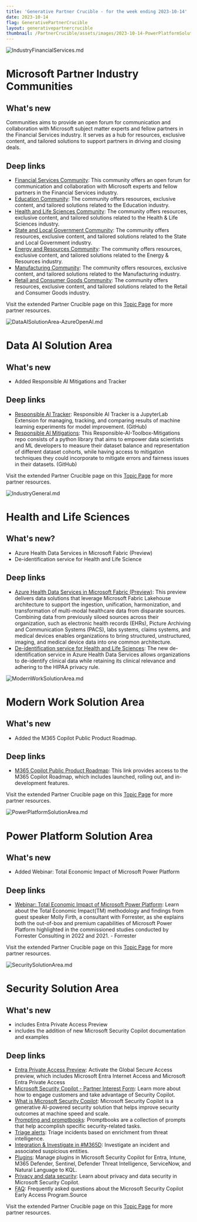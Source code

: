 ```yaml
---
title: 'Generative Partner Crucible - for the week ending 2023-10-14'
date: 2023-10-14
flag: GenerativePartnerCrucible
layout: generativepartnercrucible
thumbnail: /PartnerCrucible/assets/images/2023-10-14-PowerPlatformSolutionArea.md-image.png
---
```


![ IndustryFinancialServices.md ]( /PartnerCrucible/assets/images/2023-10-14-IndustryFinancialServices.md-image.png )

# Microsoft Partner Industry Communities

## What's new

Communities aims to provide an open forum for communication and collaboration with Microsoft subject matter experts and fellow partners in the Financial Services industry. It serves as a hub for resources, exclusive content, and tailored solutions to support partners in driving and closing deals.

## Deep links

- [Financial Services Community](https://forms.office.com/Pages/ResponsePage.aspx?id=v4j5cvGGr0GRqy180BHbRzZDvYmlXT5PsU642IZ8m31UQjlMRTU1RzRDV1NLSFExRUtFRU9PMVZONiQlQCN0PWcu): This community offers an open forum for communication and collaboration with Microsoft experts and fellow partners in the Financial Services industry. 
- [Education Community](https://forms.office.com/Pages/ResponsePage.aspx?id=v4j5cvGGr0GRqy180BHbRzZDvYmlXT5PsU642IZ8m31UNVZRQUM2WkE3TzE3Sk9TM1FaNEEySlNKTCQlQCN0PWcu): The community offers resources, exclusive content, and tailored solutions related to the Education industry.
- [Health and Life Sciences Community](https://forms.office.com/Pages/ResponsePage.aspx?id=v4j5cvGGr0GRqy180BHbRzZDvYmlXT5PsU642IZ8m31URTNMQUk0M1AxOVZMM0xLQzRRVzdQRkQ2RyQlQCN0PWcu): The community offers resources, exclusive content, and tailored solutions related to the Health & Life Sciences industry.
- [State and Local Government Community](https://forms.office.com/Pages/ResponsePage.aspx?id=v4j5cvGGr0GRqy180BHbRzZDvYmlXT5PsU642IZ8m31URFRNSk1VVE5aN09FOUcwMEVMRDdOQjRLQSQlQCN0PWcu): The community offers resources, exclusive content, and tailored solutions related to the State and Local Government industry.
- [Energy and Resources Community](https://forms.office.com/Pages/ResponsePage.aspx?id=v4j5cvGGr0GRqy180BHbRzZDvYmlXT5PsU642IZ8m31UODdJTUw1SDFNNEQwTFM4TE5TWFBGQVU1OSQlQCN0PWcu): The community offers resources, exclusive content, and tailored solutions related to the Energy & Resources industry.
- [Manufacturing Community](https://forms.office.com/Pages/ResponsePage.aspx?id=v4j5cvGGr0GRqy180BHbRzZDvYmlXT5PsU642IZ8m31URUZOTEcwMDlVS0JZNDJEN0NWVjNPV1JJUyQlQCN0PWcu): The community offers resources, exclusive content, and tailored solutions related to the Manufacturing industry.
- [Retail and Consumer Goods Community](https://forms.office.com/Pages/ResponsePage.aspx?id=v4j5cvGGr0GRqy180BHbRzZDvYmlXT5PsU642IZ8m31UQ1FYUEFLMlRKTUhSWkRNWEhVNzhNSENDNiQlQCN0PWcu): The community offers resources, exclusive content, and tailored solutions related to the Retail and Consumer Goods industry.

Visit the extended Partner Crucible page on this [Topic Page](https://lagimik.github.io/PartnerCrucible/IndustryGeneral) for more partner resources.

![ DataAISolutionArea-AzureOpenAI.md ]( /PartnerCrucible/assets/images/2023-10-14-DataAISolutionArea-AzureOpenAI.md-image.png )

# Data AI Solution Area

## What's new

- Added Responsible AI Mitigations and Tracker
 
## Deep links

- [Responsible AI Tracker](https://github.com/microsoft/responsible-ai-toolbox-tracker): Responsible AI Tracker is a JupyterLab Extension for managing, tracking, and comparing results of machine learning experiments for model improvement. (GitHub)
- [Responsible AI Mitigations](https://github.com/microsoft/responsible-ai-toolbox-mitigations): This Responsible-AI-Toolbox-Mitigations repo consists of a python library that aims to empower data scientists and ML developers to measure their dataset balance and representation of different dataset cohorts, while having access to mitigation techniques they could incorporate to mitigate errors and fairness issues in their datasets. (GitHub)

Visit the extended Partner Crucible page on this [Topic Page](https://lagimik.github.io/PartnerCrucible/DataAISolutionArea-AzureOpenAI) for more partner resources.


![ IndustryGeneral.md ]( /PartnerCrucible/assets/images/2023-10-14-IndustryGeneral.md-image.png )

# Health and Life Sciences

## What's new?

- Azure Health Data Services in Microsoft Fabric (Preview)
- De-identification service for Health and Life Science

## Deep links

- [Azure Health Data Services in Microsoft Fabric (Preview)](https://www.microsoft.com/en-us/industry/blog/healthcare/2023/10/10/unlock-data-value-with-healthcare-data-solutions-in-microsoft-fabric/): This preview delivers data solutions that leverage Microsoft Fabric Lakehouse architecture to support the ingestion, unification, harmonization, and transformation of multi-modal healthcare data from disparate sources. Combining data from previously siloed sources across their organization, such as electronic health records (EHRs), Picture Archiving and Communication Systems (PACS), labs systems, claims systems, and medical devices enables organizations to bring structured, unstructured, imaging, and medical device data into one common architecture.
- [De-identification service for Health and Life Sciences](https://techcommunity.microsoft.com/t5/healthcare-and-life-sciences/announcing-a-de-identification-service-for-health-and-life/ba-p/3949712): The new de-identification service in Azure Health Data Services allows organizations to de-identify clinical data while retaining its clinical relevance and adhering to the HIPAA privacy rule.


![ ModernWorkSolutionArea.md ]( /PartnerCrucible/assets/images/2023-10-14-ModernWorkSolutionArea.md-image.png )

# Modern Work Solution Area

## What's new

- Added the M365 Copilot Public Product Roadmap.

## Deep links
- [M365 Copilot Public Product Roadmap](https://aka.ms/M365CopilotRoadmap): This link provides access to the M365 Copilot Roadmap, which includes launched, rolling out, and in-development features.

Visit the extended Partner Crucible page on this [Topic Page](https://lagimik.github.io/PartnerCrucible/ModernWorkSolutionArea) for more partner resources.

![ PowerPlatformSolutionArea.md ]( /PartnerCrucible/assets/images/2023-10-14-PowerPlatformSolutionArea.md-image.png )

# Power Platform Solution Area

## What's new

- Added Webinar: Total Economic Impact of Microsoft Power Platform

## Deep links

- [Webinar: Total Economic Impact of Microsoft Power Platform](https://info.microsoft.com/ww-landing-total-economic-impact-of-microsoft-power-platform.html?LCID=CEMA&ocid=AIDN%252FA_TWITTER_oo_spl100004655137456): Learn about the Total Economic Impact(TM) methodology and findings from guest speaker Molly Firth, a consultant with Forrester, as she explains both the out-of-box and premium capabilities of Microsoft Power Platform highlighted in the commissioned studies conducted by Forrester Consulting in 2022 and 2021. - Forrester

Visit the extended Partner Crucible page on this [Topic Page](https://lagimik.github.io/PartnerCrucible/PowerPlatformSolutionArea) for more partner resources.

![ SecuritySolutionArea.md ]( /PartnerCrucible/assets/images/2023-10-14-SecuritySolutionArea.md-image.png )

# Security Solution Area

## What's new

-  includes Entra Private Access Preview
-  includes the addition of new Microsoft Security Copilot documentation and examples

## Deep links
- [Entra Private Access Preview](https://aka.ms/PrivateAccessPreview):  Activate the Global Secure Access preview, which includes Microsoft Entra Internet Access and Microsoft Entra Private Access
- [Microsoft Security Copilot - Partner Interest Form](http://aka.ms/securitycopilotpartner): Learn more about how to engage customers and take advantage of Security Copilot.
- [What is Microsoft Security Copilot](https://learn.microsoft.com/en-us/security-copilot/microsoft-security-copilot?view=o365-worldwide): Microsoft Security Copilot is a generative AI-powered security solution that helps improve security outcomes at machine speed and scale.
- [Prompting and promptbooks](https://learn.microsoft.com/en-us/security-copilot/prompting-security-copilot?view=o365-worldwide): Promptbooks are a collection of prompts that help accomplish specific security-related tasks.
- [Triage alerts](https://learn.microsoft.com/en-us/security-copilot/triage-alert-with-enriched-threat-intel?view=o365-worldwide): Triage incidents based on enrichment from threat intelligence.
- [Integration & Investigate in #M365D](https://learn.microsoft.com/en-us/security-copilot/investigate-incident-malicious-script?view=o365-worldwide): Investigate an incident and associated suspicious entities.
- [Plugins](https://learn.microsoft.com/en-us/security-copilot/manage-plugins?view=o365-worldwide&tabs=securitycopilotplugin): Manage plugins in Microsoft Security Copilot for Entra, Intune, M365 Defender, Sentinel, Defender Threat Intelligence, ServiceNow, and Natural Language to KQL.
- [Privacy and data security](https://learn.microsoft.com/en-us/security-copilot/privacy-data-security?view=o365-worldwide): Learn about privacy and data security in Microsoft Security Copilot.
- [FAQ](https://learn.microsoft.com/en-us/security-copilot/faq-security-copilot?view=o365-worldwide): Frequently asked questions about the Microsoft Security Copilot Early Access Program.Source 

Visit the extended Partner Crucible page on this [Topic Page](https://lagimik.github.io/PartnerCrucible/SecuritySolutionArea) for more partner resources.

